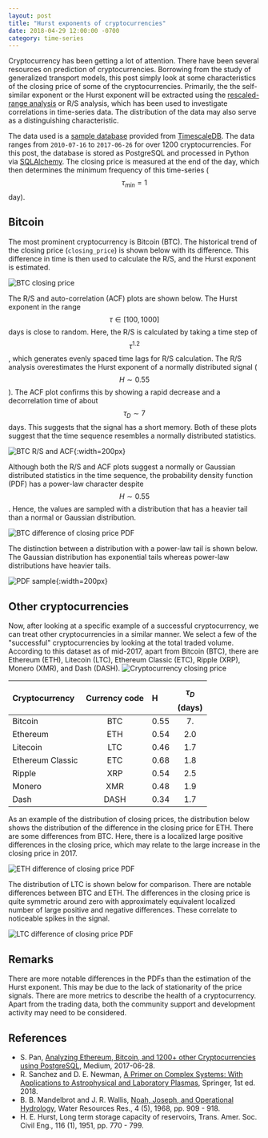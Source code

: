 ```yaml
---
layout: post
title: "Hurst exponents of cryptocurrencies"
date: 2018-04-29 12:00:00 -0700
category: time-series
---
```


Cryptocurrency has been getting a lot of attention. There have been several resources on prediction of cryptocurrencies. Borrowing from the study of generalized transport models, this post simply look at some characteristics of the closing price of some of the cryptocurrencies. Primarily, the the self-similar exponent or the Hurst exponent will be extracted using the [rescaled-range analysis](https://en.wikipedia.org/wiki/Rescaled_range) or R/S analysis, which has been used to investigate correlations in time-series data. The distribution of the data may also serve as a distinguishing characteristic.

The data used is a [sample database](https://blog.timescale.com/analyzing-ethereum-bitcoin-and-1200-cryptocurrencies-using-postgresql-downloading-the-dataset-a1bbc2d4d992) provided from [TimescaleDB](https://www.timescale.com/). The data ranges from `2010-07-16` to `2017-06-26` for over 1200 cryptocurrencies. For this post, the database is stored as PostgreSQL and processed in Python via [SQLAlchemy](https://www.sqlalchemy.org/). The closing price is measured at the end of the day, which then determines the minimum frequency of this time-series ($$\tau_{min} = 1$$ day).


## Bitcoin

The most prominent cryptocurrency is Bitcoin (BTC). The historical trend of the closing price (`closing_price`) is shown below with its difference. This difference in time is then used to calculate the R/S, and the Hurst exponent is estimated.

![BTC closing price](/assets/btc_closing_price_plt.png)

The R/S and auto-correlation (ACF) plots are shown below. The Hurst exponent in the range $$\tau \in [100, 1000]$$ days is close to random. Here, the R/S is calculated by taking a time step of $$\tau^{1.2}$$, which generates evenly spaced time lags for R/S calculation. The R/S analysis overestimates the Hurst exponent of a normally distributed signal ($$H \sim 0.55$$). The ACF plot confirms this by showing a rapid decrease and a decorrelation time of about $$\tau_D \sim 7$$ days. This suggests that the signal has a short memory. Both of these plots suggest that the time sequence resembles a normally distributed statistics.

![BTC R/S and ACF](/assets/btc_rsplt.png){:width=200px}

Although both the R/S and ACF plots suggest a normally or Gaussian distributed statistics in the time sequence, the probability density function (PDF) has a power-law character despite $$H \sim 0.55$$. Hence, the values are sampled with a distribution that has a heavier tail than a normal or Gaussian distribution.

![BTC difference of closing price PDF](/assets/btc_pdfplt.png)

The distinction between a distribution with a power-law tail is shown below. The Gaussian distribution has exponential tails whereas power-law distributions have heavier tails.

![PDF sample](/assets/pdf-sample.png){:width=200px}


## Other cryptocurrencies

Now, after looking at a specific example of a successful cryptocurrency, we can treat other cryptocurrencies in a similar manner. We select a few of the "successful" cryptocurrencies by looking at the total traded volume. According to this dataset as of mid-2017, apart from Bitcoin (BTC), there are Ethereum (ETH), Litecoin (LTC), Ethereum Classic (ETC), Ripple (XRP), Monero (XMR), and Dash (DASH).
![Cryptocurrency closing price](/assets/crypto_closing_price_plt.png)

| Cryptocurrency   | Currency code | H           | $$\tau_D$$ (days) |
|:-----------------|:-------------:|:------------|:-----------------:|
| Bitcoin          | BTC           | 0.55        | 7.                |
| Ethereum         | ETH           | 0.54        | 2.0               |
| Litecoin         | LTC           | 0.46        | 1.7               |
| Ethereum Classic | ETC           | 0.68        | 1.8               |
| Ripple           | XRP           | 0.54        | 2.5               |
| Monero           | XMR           | 0.48        | 1.9               |
| Dash             | DASH          | 0.34        | 1.7               |

As an example of the distribution of closing prices, the distribution below shows the distribution of the difference in the closing price for ETH. There are some differences from BTC. Here, there is a localized large positive differences in the closing price, which may relate to the large increase in the closing price in 2017.

![ETH difference of closing price PDF](/assets/ETH_pdfplt.png)

The distribution of LTC is shown below for comparison. There are notable differences between BTC and ETH. The differences in the closing price is quite symmetric around zero with approximately equivalent localized number of large positive and negative differences. These correlate to noticeable spikes in the signal.

![LTC difference of closing price PDF](/assets/LTC_pdfplt.png)


## Remarks

There are more notable differences in the PDFs than the estimation of the Hurst exponent. This may be due to the lack of stationarity of the price signals. There are more metrics to describe the health of a cryptocurrency. Apart from the trading data, both the community support and development activity may need to be considered.


## References
- S. Pan, [Analyzing Ethereum, Bitcoin, and 1200+ other Cryptocurrencies using PostgreSQL](https://blog.timescale.com/analyzing-ethereum-bitcoin-and-1200-cryptocurrencies-using-postgresql-3958b3662e51), Medium, 2017-06-28.
- R. Sanchez and D. E. Newman, [A Primer on Complex Systems: With Applications to Astrophysical and Laboratory Plasmas](https://www.springer.com/us/book/9789402412277), Springer, 1st ed. 2018.
- B. B. Mandelbrot and J. R. Wallis, [Noah, Joseph, and Operational Hydrology](http://dx.doi.org/10.1029/WR004i005p00909), Water Resources Res., 4 (5), 1968, pp. 909 - 918.
- H. E. Hurst, Long term storage capacity of reservoirs, Trans. Amer. Soc. Civil Eng., 116 (1), 1951, pp. 770 - 799.
